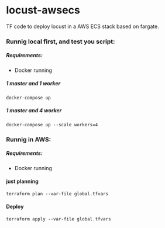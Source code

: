 # locust-awsecs
TF code to deploy locust in a AWS ECS stack based on fargate.


### Runnig local first, and test you script: 

##### Requirements:
+ Docker running

##### 1 master and 1 worker
```
docker-compose up
```

##### 1 master and 4 worker
```
docker-compose up --scale workers=4
```

### Runnig in AWS:

##### Requirements:
+ Docker running

#### just planning
```
terraform plan --var-file global.tfvars
```


#### Deploy
```
terraform apply --var-file global.tfvars
```